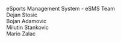 eSports Management System - eSMS Team </br>
Dejan Stosic </br>
Bojan Adamovic </br>
Milutin Stankovic </br>
Mario Zalac